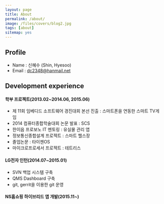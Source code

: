 ```yaml
---
layout: page
title: About
permalink: /about/
image: /files/covers/blog2.jpg
tags: [about]
sitemap: yes
---
```


## Profile
* Name : 신혜수 (Shin, Hyesoo)
* Email : dc2348@hanmail.net


## Development experience
#### 학부 프로젝트(2013.02~2014.06, 2015.06)
* 제 11회 임베디드 소프트웨어 경진대회 본선 진출 : 스마트폰을 연동한 스마트 TV게임
* 2014 컴퓨터종합학술대회 논문 발표 : SCS
* 한이음 프로보노 IT 멘토링 : 유실물 관리 앱
* 정보통신종합설계 프로젝트 : 스마트 헬스장
* 졸업논문 : 타이젠OS
* 마이크로프로세서 프로젝트 : 테트리스

#### LG전자 인턴(2014.07~2015.01)
* SVN 백업 시스템 구축
* QMS Dashboard 구축
* git, gerrit을 이용한 git 운영


#### NS홈쇼핑 하이브리드 앱 개발(2015.11~)
